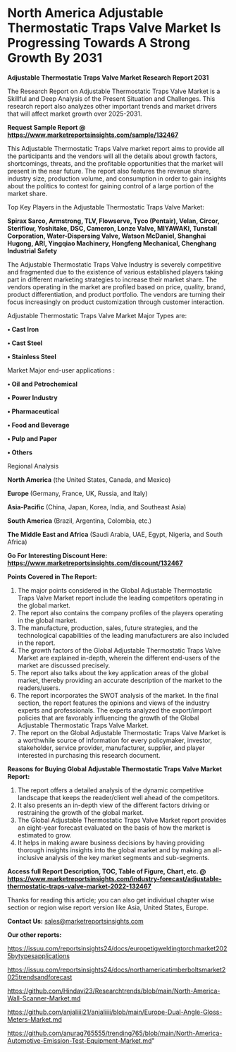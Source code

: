 # North America Adjustable Thermostatic Traps Valve Market Is Progressing Towards A Strong Growth By 2031

<strong>Adjustable Thermostatic Traps Valve Market Research Report 2031</strong>

The Research Report on Adjustable Thermostatic Traps Valve Market is a Skillful and Deep Analysis of the Present Situation and Challenges. This research report also analyzes other important trends and market drivers that will affect market growth over 2025-2031.

<strong>Request Sample Report @ <a href=https://www.marketreportsinsights.com/sample/132467>https://www.marketreportsinsights.com/sample/132467</a></strong>

This Adjustable Thermostatic Traps Valve market report aims to provide all the participants and the vendors will all the details about growth factors, shortcomings, threats, and the profitable opportunities that the market will present in the near future. The report also features the revenue share, industry size, production volume, and consumption in order to gain insights about the politics to contest for gaining control of a large portion of the market share.

Top Key Players in the Adjustable Thermostatic Traps Valve Market:

<strong>Spirax Sarco, Armstrong, TLV, Flowserve, Tyco (Pentair), Velan, Circor, Steriflow, Yoshitake, DSC, Cameron, Lonze Valve, MIYAWAKI, Tunstall Corporation, Water-Dispersing Valve, Watson McDaniel, Shanghai Hugong, ARI, Yingqiao Machinery, Hongfeng Mechanical, Chenghang Industrial Safety</strong>

The Adjustable Thermostatic Traps Valve Industry is severely competitive and fragmented due to the existence of various established players taking part in different marketing strategies to increase their market share. The vendors operating in the market are profiled based on price, quality, brand, product differentiation, and product portfolio. The vendors are turning their focus increasingly on product customization through customer interaction.

Adjustable Thermostatic Traps Valve Market Major Types are:

<strong>• Cast Iron

• Cast Steel

• Stainless Steel</strong>

Market Major end-user applications :

<strong>• Oil and Petrochemical

• Power Industry

• Pharmaceutical

• Food and Beverage

• Pulp and Paper

• Others</strong>

Regional Analysis

</u><strong><b>North America</b></strong> (the United States, Canada, and Mexico)

<strong><b>Europe </b></strong>(Germany, France, UK, Russia, and Italy)

<strong><b>Asia-Pacific</b></strong> (China, Japan, Korea, India, and Southeast Asia)

<strong><b>South America</b></strong> (Brazil, Argentina, Colombia, etc.)

<strong><b>The Middle East and Africa</b></strong> (Saudi Arabia, UAE, Egypt, Nigeria, and South Africa)

<strong>Go For Interesting Discount Here: <a href=https://www.marketreportsinsights.com/discount/132467>https://www.marketreportsinsights.com/discount/132467</a></strong>

<strong>Points Covered in The Report:</strong>
<ol>
  <li>The major points considered in the Global Adjustable Thermostatic Traps Valve Market report include the leading competitors operating in the global market.</li>
  <li>The report also contains the company profiles of the players operating in the global market.</li>
  <li>The manufacture, production, sales, future strategies, and the technological capabilities of the leading manufacturers are also included in the report.</li>
  <li>The growth factors of the Global Adjustable Thermostatic Traps Valve Market are explained in-depth, wherein the different end-users of the market are discussed precisely.</li>
  <li>The report also talks about the key application areas of the global market, thereby providing an accurate description of the market to the readers/users.</li>
  <li>The report incorporates the SWOT analysis of the market. In the final section, the report features the opinions and views of the industry experts and professionals. The experts analyzed the export/import policies that are favorably influencing the growth of the Global Adjustable Thermostatic Traps Valve Market.</li>
  <li>The report on the Global Adjustable Thermostatic Traps Valve Market is a worthwhile source of information for every policymaker, investor, stakeholder, service provider, manufacturer, supplier, and player interested in purchasing this research document.</li>
</ol>
<strong>Reasons for Buying Global Adjustable Thermostatic Traps Valve Market Report:</strong>

<ol>
  <li>The report offers a detailed analysis of the dynamic competitive landscape that keeps the reader/client well ahead of the competitors.</li>
  <li>It also presents an in-depth view of the different factors driving or restraining the growth of the global market.</li>
  <li>The Global Adjustable Thermostatic Traps Valve Market report provides an eight-year forecast evaluated on the basis of how the market is estimated to grow.</li>
  <li>It helps in making aware business decisions by having providing thorough insights insights into the global market and by making an all-inclusive analysis of the key market segments and sub-segments.</li>
</ol>
<strong>Access full Report Description, TOC, Table of Figure, Chart, etc. @ <a href=https://www.marketreportsinsights.com/industry-forecast/adjustable-thermostatic-traps-valve-market-2022-132467>https://www.marketreportsinsights.com/industry-forecast/adjustable-thermostatic-traps-valve-market-2022-132467</a></strong>


Thanks for reading this article; you can also get individual chapter wise section or region wise report version like Asia, United States, Europe.

<strong>Contact Us:</strong>
sales@marketreportsinsights.com

<strong>Our other reports:</strong>

<a href=https://issuu.com/reportsinsights24/docs/europetigweldingtorchmarket2025bytypesapplications>https://issuu.com/reportsinsights24/docs/europetigweldingtorchmarket2025bytypesapplications</a>

<a href=https://issuu.com/reportsinsights24/docs/northamericatimberboltsmarket2025trendsandforecast>https://issuu.com/reportsinsights24/docs/northamericatimberboltsmarket2025trendsandforecast</a>

<a href=https://github.com/Hindavi23/Researchtrends/blob/main/North-America-Wall-Scanner-Market.md>https://github.com/Hindavi23/Researchtrends/blob/main/North-America-Wall-Scanner-Market.md</a>

<a href=https://github.com/anjaliiii21/anjaliiii/blob/main/Europe-Dual-Angle-Gloss-Meters-Market.md>https://github.com/anjaliiii21/anjaliiii/blob/main/Europe-Dual-Angle-Gloss-Meters-Market.md</a>

<a href=https://github.com/anurag765555/trending765/blob/main/North-America-Automotive-Emission-Test-Equipment-Market.md>https://github.com/anurag765555/trending765/blob/main/North-America-Automotive-Emission-Test-Equipment-Market.md</a>"
